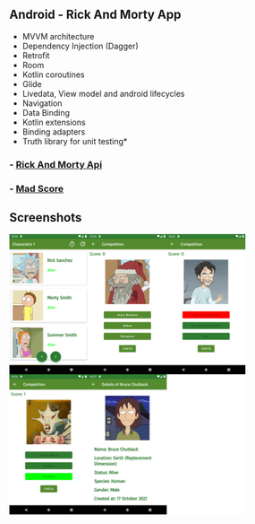 ## Android - Rick And Morty App

- MVVM architecture
- Dependency Injection (Dagger)
- Retrofit
- Room
- Kotlin coroutines
- Glide
- Livedata, View model and android lifecycles
- Navigation
- Data Binding
- Kotlin extensions
- Binding adapters
- Truth library for unit testing*

### - [Rick And Morty Api](https://rickandmortyapi.com/)
### - [Mad Score](https://madscorecard.withgoogle.com/scorecards/1415922638/)

## Screenshots
<img src="https://raw.githubusercontent.com/hakanyilmazz/rick-and-morty-app/main/ss.png" height="500"></br>
